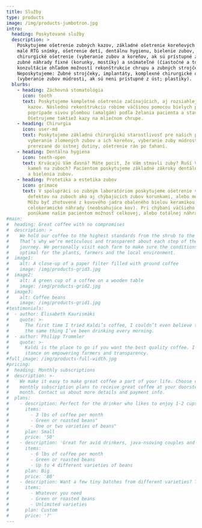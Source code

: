```yaml
---
title: Služby
type: products
image: /img/products-jumbotron.jpg
intro:
  heading: Poskytované služby
  description: >
    Poskytujeme ošetrenie zubných kazov, základné ošetrenie koreňových kanálikov,
    malé RTG snímky, ošetrenie detí, dentálnu hygienu, bielenie zubov, základné
    chirurgické ošetrenie (vyberanie zubov a koreňov, ak sú prístupné z úst),
    zubné náhrady fixné (korunky, mostíky) a snímateľné (čiastočné a totálne protézy),
    konzultácie ohľadom možností rekonštrukcie chrupu a zubných strojčekov.
    Neposkytujeme: Zubné strojčeky, implantáty, komplexné chirurgické ošetrenie
    (vyberanie zubov múdrosti, ak sú neni prístupné z úst; plastiky).
  blurbs:
    - heading: Záchovná stomatológia
      icon: tooth
      text: Poskytujeme kompletné ošetrenie začínajúcich, aj rozsiahlejších zubný
        kazov. Následnú rekonštrukciu robíme väčšinou pomocou bielych plomb (kompozit),
        poprípade sivou plombou (amalgám) podľa želania pacienta a stavu zubu.
        Ošetrujeme taktiež kazy na mliečnom chrupe.
    - heading: Chirurgia
      icon: user-md
      text: Poskytujeme základnú chirurgickú starostlivosť pre našich pacientov,
        vyberanie zlomených zubov a ich koreňov, vyberanie zuby múdrosti ak sú
        prerezané do ústnej dutiny, ošetrenie rán po ťahaní.
    - heading: Dentálna hygiena
      icon: teeth-open
      text: Krvácajú Vám ďasná? Máte pocit, že Vám stmavli zuby? Ruší Vás zubný
        kameň na zuboch? Pacientom poskytujeme základné zákroky dentálnej hygieny
        a bielenia zubov.
    - heading: Protetika a estetika zubov
      icon: grimace
      text: V spolupráci so zubným laboratóriom poskytujeme ošetrenie väčších
        defektov na zuboch ako aj chýbajúcich zubov korunkami, alebo mostíkmi.
        Môžu byť zhotovené z kovového jadra obaleného bielou keramikou, alebo tzv.
        celokeramické náhrady (neobsahujúce kov). Pri chýbaní väčšieho množstva zubov
        ponúkame našim pacientom možnosť celkovej, alebo totálnej náhrady.
#main:
#  heading: Great coffee with no compromises
#  description: >
#    We hold our coffee to the highest standards from the shrub to the cup.
#    That’s why we’re meticulous and transparent about each step of the coffee’s
#    journey. We personally visit each farm to make sure the conditions are
#    optimal for the plants, farmers and the local environment.
#  image1:
#    alt: A close-up of a paper filter filled with ground coffee
#    image: /img/products-grid3.jpg
#  image2:
#    alt: A green cup of a coffee on a wooden table
#    image: /img/products-grid2.jpg
#  image3:
#    alt: Coffee beans
#    image: /img/products-grid1.jpg
#testimonials:
#  - author: Elisabeth Kaurismäki
#    quote: >-
#      The first time I tried Kaldi’s coffee, I couldn’t even believe that was
#      the same thing I’ve been drinking every morning.
#  - author: Philipp Trommler
#    quote: >-
#      Kaldi is the place to go if you want the best quality coffee. I love their
#      stance on empowering farmers and transparency.
#full_image: /img/products-full-width.jpg
#pricing:
#  heading: Monthly subscriptions
#  description: >-
#    We make it easy to make great coffee a part of your life. Choose one of our
#    monthly subscription plans to receive great coffee at your doorstep each
#    month. Contact us about more details and payment info.
#  plans:
#    - description: Perfect for the drinker who likes to enjoy 1-2 cups per day.
#      items:
#        - 3 lbs of coffee per month
#        - Green or roasted beans"
#        - One or two varieties of beans"
#      plan: Small
#      price: '50'
#    - description: 'Great for avid drinkers, java-nsoving couples and bigger crowds'
#      items:
#        - 6 lbs of coffee per month
#        - Green or roasted beans
#        - Up to 4 different varieties of beans
#      plan: Big
#      price: '80'
#    - description: Want a few tiny batches from different varieties? Try our custom plan
#      items:
#        - Whatever you need
#        - Green or roasted beans
#        - Unlimited varieties
#      plan: Custom
#      price: '?'
---
```

